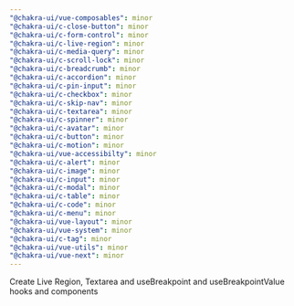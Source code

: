 ```yaml
---
"@chakra-ui/vue-composables": minor
"@chakra-ui/c-close-button": minor
"@chakra-ui/c-form-control": minor
"@chakra-ui/c-live-region": minor
"@chakra-ui/c-media-query": minor
"@chakra-ui/c-scroll-lock": minor
"@chakra-ui/c-breadcrumb": minor
"@chakra-ui/c-accordion": minor
"@chakra-ui/c-pin-input": minor
"@chakra-ui/c-checkbox": minor
"@chakra-ui/c-skip-nav": minor
"@chakra-ui/c-textarea": minor
"@chakra-ui/c-spinner": minor
"@chakra-ui/c-avatar": minor
"@chakra-ui/c-button": minor
"@chakra-ui/c-motion": minor
"@chakra-ui/vue-accessibilty": minor
"@chakra-ui/c-alert": minor
"@chakra-ui/c-image": minor
"@chakra-ui/c-input": minor
"@chakra-ui/c-modal": minor
"@chakra-ui/c-table": minor
"@chakra-ui/c-code": minor
"@chakra-ui/c-menu": minor
"@chakra-ui/vue-layout": minor
"@chakra-ui/vue-system": minor
"@chakra-ui/c-tag": minor
"@chakra-ui/vue-utils": minor
"@chakra-ui/vue-next": minor
---
```


Create Live Region, Textarea and useBreakpoint and useBreakpointValue hooks and
components
